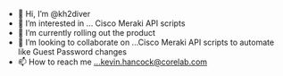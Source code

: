 - 👋 Hi, I’m @kh2diver
- 👀 I’m interested in ... Cisco Meraki API scripts
- 🌱 I’m currently rolling out the product
- 💞️ I’m looking to collaborate on ...Cisco Meraki API scripts to automate like Guest Password changes
- 📫 How to reach me ...kevin.hancock@corelab.com

<!---
kh2diver/kh2diver is a ✨ special ✨ repository because its `README.md` (this file) appears on your GitHub profile.
You can click the Preview link to take a look at your changes.
--->
